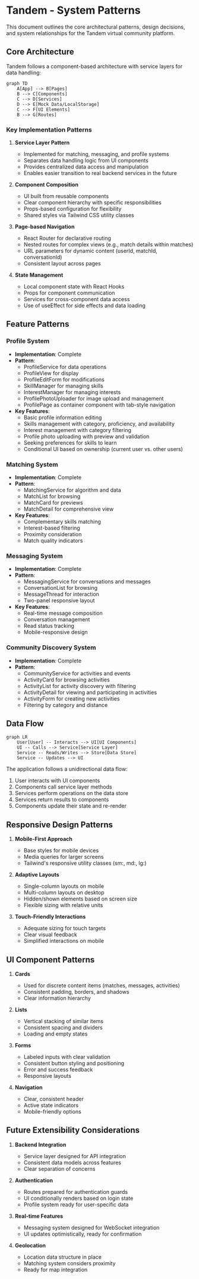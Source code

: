 # Tandem - System Patterns

This document outlines the core architectural patterns, design decisions, and system relationships for the Tandem virtual community platform.

## Core Architecture

Tandem follows a component-based architecture with service layers for data handling:

```mermaid
graph TD
    A[App] --> B[Pages]
    B --> C[Components]
    C --> D[Services]
    D --> E[Mock Data/LocalStorage]
    C --> F[UI Elements]
    B --> G[Routes]
```

### Key Implementation Patterns

1. **Service Layer Pattern**
   - Implemented for matching, messaging, and profile systems
   - Separates data handling logic from UI components
   - Provides centralized data access and manipulation
   - Enables easier transition to real backend services in the future

2. **Component Composition**
   - UI built from reusable components
   - Clear component hierarchy with specific responsibilities
   - Props-based configuration for flexibility
   - Shared styles via Tailwind CSS utility classes

3. **Page-based Navigation**
   - React Router for declarative routing
   - Nested routes for complex views (e.g., match details within matches)
   - URL parameters for dynamic content (userId, matchId, conversationId)
   - Consistent layout across pages

4. **State Management**
   - Local component state with React Hooks
   - Props for component communication
   - Services for cross-component data access
   - Use of useEffect for side effects and data loading

## Feature Patterns

### Profile System
- **Implementation**: Complete
- **Pattern**: 
  - ProfileService for data operations
  - ProfileView for display
  - ProfileEditForm for modifications
  - SkillManager for managing skills
  - InterestManager for managing interests
  - ProfilePhotoUploader for image upload and management
  - ProfilePage as container component with tab-style navigation
- **Key Features**:
  - Basic profile information editing
  - Skills management with category, proficiency, and availability
  - Interest management with category filtering
  - Profile photo uploading with preview and validation
  - Seeking preferences for skills to learn
  - Conditional UI based on ownership (current user vs. other users)

### Matching System
- **Implementation**: Complete
- **Pattern**:
  - MatchingService for algorithm and data
  - MatchList for browsing
  - MatchCard for previews
  - MatchDetail for comprehensive view
- **Key Features**:
  - Complementary skills matching
  - Interest-based filtering
  - Proximity consideration
  - Match quality indicators

### Messaging System
- **Implementation**: Complete
- **Pattern**:
  - MessagingService for conversations and messages
  - ConversationList for browsing
  - MessageThread for interaction
  - Two-panel responsive layout
- **Key Features**:
  - Real-time message composition
  - Conversation management
  - Read status tracking
  - Mobile-responsive design

### Community Discovery System
- **Implementation**: Complete
- **Pattern**:
  - CommunityService for activities and events
  - ActivityCard for browsing activities
  - ActivityList for activity discovery with filtering
  - ActivityDetail for viewing and participating in activities
  - ActivityForm for creating new activities
  - Filtering by category and distance

## Data Flow

```mermaid
graph LR
    User[User] -- Interacts --> UI[UI Components]
    UI -- Calls --> Service[Service Layer]
    Service -- Reads/Writes --> Store[Data Store]
    Service -- Updates --> UI
```

The application follows a unidirectional data flow:
1. User interacts with UI components
2. Components call service layer methods
3. Services perform operations on the data store
4. Services return results to components
5. Components update their state and re-render

## Responsive Design Patterns

1. **Mobile-First Approach**
   - Base styles for mobile devices
   - Media queries for larger screens
   - Tailwind's responsive utility classes (sm:, md:, lg:)

2. **Adaptive Layouts**
   - Single-column layouts on mobile
   - Multi-column layouts on desktop
   - Hidden/shown elements based on screen size
   - Flexible sizing with relative units

3. **Touch-Friendly Interactions**
   - Adequate sizing for touch targets
   - Clear visual feedback
   - Simplified interactions on mobile

## UI Component Patterns

1. **Cards**
   - Used for discrete content items (matches, messages, activities)
   - Consistent padding, borders, and shadows
   - Clear information hierarchy

2. **Lists**
   - Vertical stacking of similar items
   - Consistent spacing and dividers
   - Loading and empty states

3. **Forms**
   - Labeled inputs with clear validation
   - Consistent button styling and positioning
   - Error and success feedback
   - Responsive layouts

4. **Navigation**
   - Clear, consistent header
   - Active state indicators
   - Mobile-friendly options

## Future Extensibility Considerations

1. **Backend Integration**
   - Service layer designed for API integration
   - Consistent data models across features
   - Clear separation of concerns

2. **Authentication**
   - Routes prepared for authentication guards
   - UI conditionally renders based on login state
   - Profile system ready for user-specific data

3. **Real-time Features**
   - Messaging system designed for WebSocket integration
   - UI updates optimistically, ready for confirmation

4. **Geolocation**
   - Location data structure in place
   - Matching system considers proximity
   - Ready for map integration
